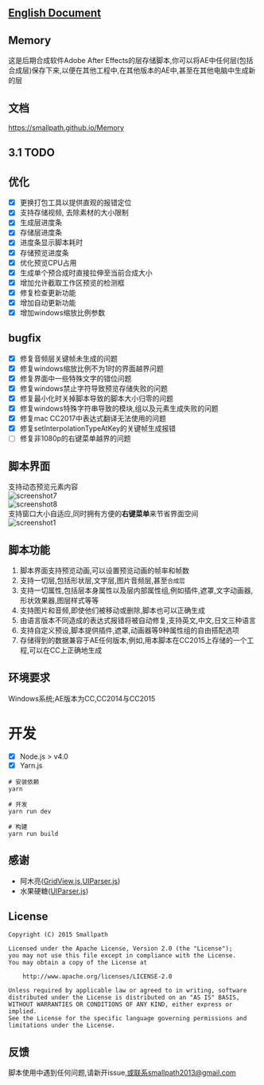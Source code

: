 ## [English Document](https://smallpath.github.io/Memory/#/en/)

## Memory
这是后期合成软件Adobe After Effects的层存储脚本,你可以将AE中任何层(包括合成层)保存下来,以便在其他工程中,在其他版本的AE中,甚至在其他电脑中生成新的层

## 文档
https://smallpath.github.io/Memory

## 3.1 TODO

## 优化
- [x] 更换打包工具以提供直观的报错定位
- [x] 支持存储视频, 去除素材的大小限制
- [x] 生成层进度条
- [x] 存储层进度条
- [x] 进度条显示脚本耗时
- [x] 存储预览进度条
- [x] 优化预览CPU占用
- [x] 生成单个预合成时直接拉伸至当前合成大小
- [x] 增加允许截取工作区预览的检测框
- [x] 修复检查更新功能
- [x] 增加自动更新功能
- [x] 增加windows缩放比例参数

## bugfix
- [x] 修复音频层关键帧未生成的问题
- [x] 修复windows缩放比例不为1时的界面越界问题
- [x] 修复界面中一些特殊文字的错位问题
- [x] 修复windows禁止字符导致预览存储失败的问题
- [x] 修复最小化时关掉脚本导致的脚本大小归零的问题
- [x] 修复windows特殊字符串导致的模块,组以及元素生成失败的问题
- [x] 修复mac CC2017中表达式翻译无法使用的问题
- [x] 修复setInterpolationTypeAtKey的关键帧生成报错
- [ ] 修复非1080p的右键菜单越界的问题

## 脚本界面
支持动态预览元素内容  
![screenshot7](https://raw.githubusercontent.com/Smallpath/Memory/master/screenshot/1.gif)  
![screenshot8](https://raw.githubusercontent.com/Smallpath/Memory/master/screenshot/2.gif)  
支持窗口大小自适应,同时拥有方便的**右键菜单**来节省界面空间  
![screenshot1](https://raw.githubusercontent.com/Smallpath/Memory/master/screenshot/1.PNG)  

## 脚本功能
1. 脚本界面支持预览动画,可以设置预览动画的帧率和帧数
2. 支持一切层,包括形状层,文字层,图片音频层,甚至`合成层`
3. 支持一切属性,包括层本身属性以及层内部属性组,例如插件,遮罩,文字动画器,形状效果器,图层样式等等
4. 支持图片和音频,即使他们被移动或删除,脚本也可以正确生成
5. 由语言版本不同造成的表达式报错将被自动修复,支持英文,中文,日文三种语言
6. 支持自定义预设,脚本提供插件,遮罩,动画器等9种属性组的自由搭配选项
7. 存储得到的数据兼容于AE任何版本,例如,用本脚本在CC2015上存储的一个工程,可以在CC上正确地生成

## 环境要求
Windows系统;AE版本为CC,CC2014与CC2015

# 开发
- [x] Node.js > v4.0
- [x] Yarn.js

```
# 安装依赖
yarn

# 开发
yarn run dev

# 构建
yarn run build
```

## 感谢
- 阿木亮([GridView.js](https://github.com/Smallpath/Memory/blob/master/lib/GridView.js),[UIParser.js](https://github.com/Smallpath/Memory/blob/master/lib/UIParser.js))
- 水果硬糖([UIParser.js](https://github.com/Smallpath/Memory/blob/master/lib/UIParser.js))

## License
```
Copyright (C) 2015 Smallpath

Licensed under the Apache License, Version 2.0 (the "License");
you may not use this file except in compliance with the License.
You may obtain a copy of the License at

    http://www.apache.org/licenses/LICENSE-2.0

Unless required by applicable law or agreed to in writing, software
distributed under the License is distributed on an "AS IS" BASIS,
WITHOUT WARRANTIES OR CONDITIONS OF ANY KIND, either express or implied.
See the License for the specific language governing permissions and
limitations under the License.
```

## 反馈
脚本使用中遇到任何问题,请新开issue,或联系smallpath2013@gmail.com
